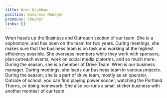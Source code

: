 ```yaml
---
title: Wren Grabham
position: Business Manager
pronouns: She/Her
links: []
---
```

Wren heads up the Business and Outreach section of our team. She is a sophomore, and has been on the team for two years. During meetings, she makes sure that the business team is on task and working at the highest efficiency possible. She oversees members while they work with sponsors, plan outreach events, work on social media platorms, and so much more. During the season, she is a member of Drive Team. Wren is our business manager.  During meetings, she leads our business team in various projects. During the season, she is a part of drive team, mostly as an operator. Outside of school, you can find playing power soccer, watching the Portland Thorns, or doing homework. She also co-runs a [](https://etsy.me/33DXUN2)small sticker business with another member of our team.

[](https://etsy.me/33DXUN2)